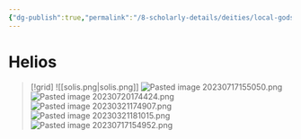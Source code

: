 ```yaml
---
{"dg-publish":true,"permalink":"/8-scholarly-details/deities/local-gods/helios/","noteIcon":""}
---
```


# Helios

>[!grid]
![[solis.png\|solis.png]]
![Pasted image 20230717155050.png](/img/user/x.%20Assets/Attachments/Pasted%20image%2020230717155050.png)
![Pasted image 20230720174424.png](/img/user/x.%20Assets/Attachments/Pasted%20image%2020230720174424.png)
![Pasted image 20230321174907.png](/img/user/x.%20Assets/Attachments/Pasted%20image%2020230321174907.png)
![Pasted image 20230321181015.png](/img/user/x.%20Assets/Attachments/Pasted%20image%2020230321181015.png)
![Pasted image 20230717154952.png](/img/user/x.%20Assets/Attachments/Pasted%20image%2020230717154952.png)

